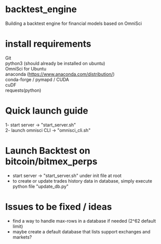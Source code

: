 # backtest_engine
Building a backtest engine for financial models based on OmniSci

# install requirements
Git  
python3 (should already be installed on ubuntu)  
OmniSci for Ubuntu  
anaconda (https://www.anaconda.com/distribution/)  
conda-forge / pymapd / CUDA  
cuDF  
requests(python)  

# Quick launch guide
1- start server -> "start_server.sh"  
2- launch omnisci CLI -> "omnisci_cli.sh"  

# Launch Backtest on bitcoin/bitmex_perps
- start server -> "start_server.sh" under init file at root
- to create or update trades history data in database, simply execute python file "update_db.py"  

# Issues to be fixed / ideas
- find a way to handle max-rows in a database if needed (2^62 default limit)  
- maybe create a default database that lists support exchanges and markets?
